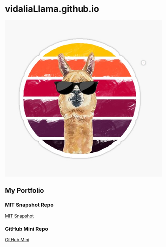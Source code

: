 # vidaliaLlama.github.io
<img src="vidaliaLlama.jpg"/>

## My Portfolio

### MIT Snapshot Repo
<a href="https://github.com/vidaliaLlama/PCDE-Activity-9.1"> MIT Snapshot </a>

### GitHub Mini Repo
<a href="https://github.com/vidaliaLlama/GitHubMiniLesson"> GitHub Mini </a>
